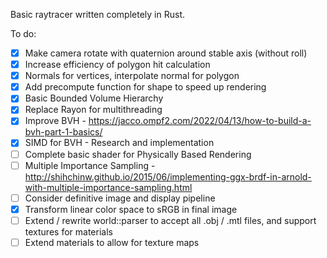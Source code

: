 Basic raytracer written completely in Rust.

To do:
- [x] Make camera rotate with quaternion around stable axis (without roll)
- [x] Increase efficiency of polygon hit calculation
- [x] Normals for vertices, interpolate normal for polygon
- [x] Add precompute function for shape to speed up rendering
- [x] Basic Bounded Volume Hierarchy
- [x] Replace Rayon for multithreading
- [x] Improve BVH - https://jacco.ompf2.com/2022/04/13/how-to-build-a-bvh-part-1-basics/
- [x] SIMD for BVH - Research and implementation
- [ ] Complete basic shader for Physically Based Rendering
- [ ] Multiple Importance Sampling - http://shihchinw.github.io/2015/06/implementing-ggx-brdf-in-arnold-with-multiple-importance-sampling.html 
- [ ] Consider definitive image and display pipeline
- [x] Transform linear color space to sRGB in final image
- [ ] Extend / rewrite world::parser to accept all .obj / .mtl files, and support textures for materials
- [ ] Extend materials to allow for texture maps